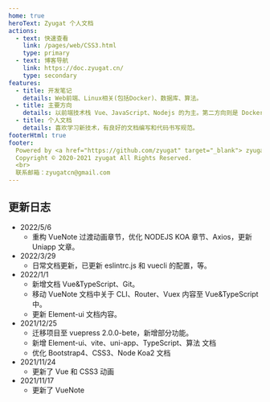 ```yaml
---
home: true
heroText: Zyugat 个人文档
actions:
  - text: 快速查看
    link: /pages/web/CSS3.html
    type: primary
  - text: 博客导航
    link: https://doc.zyugat.cn/
    type: secondary
features:
  - title: 开发笔记
    details: Web前端、Linux相关(包括Docker)、数据库、算法。
  - title: 主要方向
    details: 以前端技术栈 Vue、JavaScript、Nodejs 的为主。第二方向则是 Docker 偏向服务器运维方向。
  - title: 个人文档
    details: 喜欢学习新技术，有良好的文档编写和代码书写规范。
footerHtml: true
footer:
  Powered by <a href="https://github.com/zyugat" target="_blank"> zyugat </a> <br> <a href="https://beian.miit.gov.cn/" target="_blank">粤ICP备2021116118号</a><br>
  Copyright © 2020-2021 zyugat All Rights Reserved.
  <br>
  联系邮箱：zyugatcn@gmail.com
---
```


## 更新日志

- 2022/5/6
  - 重构 VueNote 过渡动画章节，优化 NODEJS KOA 章节、Axios，更新 Uniapp 文章。
- 2022/3/29
  - 日常文档更新，已更新 eslintrc.js 和 vuecli 的配置，等。
- 2022/1/1
  - 新增文档 Vue&TypeScript、Git。
  - 移动 VueNote 文档中关于 CLI、Router、Vuex 内容至 Vue&TypeScript 中。
  - 更新 Element-ui 文档内容。
- 2021/12/25
  - 迁移项目至 vuepress 2.0.0-bete，新增部分功能。
  - 新增 Element-ui、vite、uni-app、TypeScript、算法 文档
  - 优化 Bootstrap4、CSS3、Node Koa2 文档
- 2021/11/24
  - 更新了 Vue 和 CSS3 动画
- 2021/11/17
  - 更新了 VueNote
